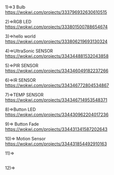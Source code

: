 1)=>3 Bulb</br>
https://wokwi.com/projects/333796932630610515</br>


2)=>RGB LED</br>
https://wokwi.com/projects/333801500788654674</br>

3)=>hello world</br>
https://wokwi.com/projects/333806219693130324</br>

4)=>UltraSonic SENSOR</br>
https://wokwi.com/projects/334344881532043858</br>

5)=>PIR SENSOR</br>
https://wokwi.com/projects/334346049182237266</br>

6)=>IR SENSOR</br>
https://wokwi.com/projects/334346772804534867</br>

7)=>TEMP SENSOR</br>
https://wokwi.com/projects/334346714953548371</br>

8)=>Button LED</br>
https://wokwi.com/projects/334430962204017236</br>

9)=> Button Fade</br>
https://wokwi.com/projects/334431341587202643</br>

10)=>  Motion Sensor</br>
 https://wokwi.com/projects/334431854492910163</br>

11)=> </br>
</br>

12)=> </br>
</br>
